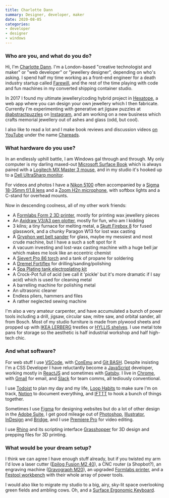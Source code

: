 ```yaml
---
title: Charlotte Dann
summary: Designer, developer, maker 
date: 2020-08-05
categories:
- developer
- designer
- windows
---
```


### Who are you, and what do you do?

Hi, I'm [Charlotte Dann](https://charlottedann.com/ "Charlotte's website."). I'm a London-based "creative technologist and maker" or "web developer" or "jewellery designer", depending on who's asking. I spend half my time working as a front-end engineer for a death industry startup called [Farewill](https://farewill.com/ "A service to help deal with death."), and the rest of the time playing with code and fun machines in my converted shipping container studio.

In 2017 I found my ultimate jewellery/coding hybrid project in [Hexatope][], a web app where you can design your own jewellery which I then fabricate. Currently I'm experimenting with generative art jigsaw puzzles at [@abstractpuzzles](https://www.instagram.com/abstractpuzzles/ "Charlotte's generated puzzles account on Instagram.") on [Instagram][], and am working on a new business which crafts memorial jewellery out of ashes and glass (odd, but cool).

I also like to read a lot and I make book reviews and discussion videos [on YouTube](https://www.youtube.com/chareads "Charlotte's book review account on YouTube.") under the name [Chareads](https://chareads.com/ "Charlotte's book review site.").

### What hardware do you use?

In an endlessly uphill battle, I am Windows gal through and through. My only computer is my darling maxed-out [Microsoft Surface Book][surface-book] which is always paired with a [Logitech MX Master 3 mouse][mx-master-3], and in my studio it's hooked up to a [Dell UltraSharp monitor][u2415].

For videos and photos I have a [Nikon 5100][d5100] often accompanied by a [Sigma 18-35mm f/1.8 lens][18-35mm-1.8-dc-hsm] and a [Zoom H2n microphone][h2n], with softbox lights and a C-stand for overhead mounts.

Now in descending coolness, all of my other work friends:

- A [Formlabs Form 2 3D printer][form-2], mostly for printing wax jewellery pieces
- An [Axidraw V3/A3 pen plotter][axidraw-v3-a3], mostly for fun, who am I kidding
- 3 kilns; a tiny furnace for melting metal, a [Skutt Firebox 8][firebox-8x6-lt] for fused glasswork, and a chunky Paragon W13 for lost wax casting
- A [Gryphon wet belt sander][wet-belt-sander] for glass, maybe my messiest and most crude machine, but I have a such a soft spot for it
- A vacuum investing and lost-wax casting machine with a huge bell jar which makes me look like an eccentric chemist
- A [Sievert Pro 86 torch][pro-86] and a tank of propane for soldering
- A [Dremel Fortiflex][fortiflex] for drilling/sanding/polishing
- A [Spa Plating tank electroplating kit][gold-tank-plating-kit]
- A Crock-Pot full of acid (we call it 'pickle' but it's more dramatic if I say acid) which is used for cleaning metal
- A barrelling machine for polishing metal
- An ultrasonic cleaner
- Endless pliers, hammers and files
- A rather neglected sewing machine

I'm also a very amateur carpenter, and have accumulated a bunch of power tools including a drill, jigsaw, circular saw, mitre saw, and orbital sander, all from Bosch. Most of my studio furniture is made from plywood sheets and propped up with [IKEA LERBERG][lerberg] trestles or [HYLLIS shelves][hyllis]. I use metal tote pans for storage so the aesthetic is half industrial workshop and half high-tech chic.

### And what software?

For web stuff I use [VSCode][visual-studio-code], with [ConEmu][] and [Git BASH][git-for-windows]. Despite insisting I'm a CSS Developer I have reluctantly become a [JavaScript][] developer, working mostly in [ReactJS][react] and sometimes with [Gatsby][]. I live in [Chrome][], with [Gmail][] for email, and [Slack][] for team comms, all tediously conventional.

I use [Todoist][] to plan my day and my life, [Loop Habits][loop-habits-android] to make sure I'm on track, [Notion][] to document everything, and [IFTTT][] to hook a bunch of things together.

Sometimes I use [Figma][] for designing websites but do a lot of other design in the [Adobe Suite][creative-suite], I get good mileage out of [Photoshop][], [Illustrator][], [InDesign][] and [Bridge][], and I use [Premiere Pro][premiere-pro] for video editing.

I use [Rhino][] and its scripting interface [Grasshopper][] for 3D design and prepping files for 3D printing.

### What would be your dream setup?

I think we can agree I have enough stuff already, but if you twisted my arm I'd love a laser cutter ([Epilog Fusion M2 40][fusion-m2-40]), a CNC router (a Shopbot?), an engraving machine ([Gravograph M20][m20]), an upgraded [Formlabs printer][form-3], and a [Festool workbench][mft-3] with their whole array of power tools.

I would also like to migrate my studio to a big, airy, sky-lit space overlooking green fields and ambling cows. Oh, and a [Surface Ergonomic Keyboard][surface-ergonomic-keyboard].

[18-35mm-1.8-dc-hsm]: https://www.sigmaphoto.com/../ "A camera lens."
[axidraw-v3-a3]: https://shop.evilmadscientist.com/890 "A pen plotter."
[bridge]: https://creative.adobe.com/products/bridge "A shared media manager for Adobe CS products."
[chrome]: https://www.google.com/intl/en/chrome/ "A WebKit-based browser, where each tab runs in its own thread."
[conemu]: https://conemu.github.io/ "A terminal client for Windows."
[creative-suite]: https://www.adobe.com/creativecloud.html "A collection of design tools."
[d5100]: https://www.nikonusa.com/en/nikon-products/product/dslr-cameras/d5100.html "A 16.2 megapixel DSLR."
[figma]: https://www.figma.com/ "A collaborative design prototype service."
[firebox-8x6-lt]: https://skutt.com/products-page/ceramic-kilns/firebox-8x6-lt/ "A ceramic kiln."
[form-2]: https://formlabs.com/products/3d-printers/form-2/ "A 3D printer."
[form-3]: https://formlabs.com/3d-printers/form-3/ "A 3D printer."
[fortiflex]: https://www.dremeleurope.com/gb/en/dremel®fortiflex-6136-ocs-c/ "A precision hand tool."
[fusion-m2-40]: https://www.epiloglaser.co.uk/laser-machines/fusion-pro-laser-series.htm "A laser cutter."
[gatsby]: https://gatsbyjs.org/ "A framework for building websites."
[git-for-windows]: http://gitforwindows.org/ "A Windows port of the version control software."
[gmail]: https://mail.google.com/mail/u/0/ "Web-based email."
[gold-tank-plating-kit]: https://www.goldn.co.uk/product/gold-tank-plating-kit-1-litre/ "An electroplating kit."
[grasshopper]: https://www.grasshopper3d.com/ "A graphical algorithm editor for Rhino."
[h2n]: https://en.wikipedia.org/wiki/Zoom_H2n_Handy_Recorder "A portable audio recorder."
[hexatope]: https://hexatope.io/ "A service for designing and printing your own jewellery."
[hyllis]: https://www.ikea.com/us/en/p/hyllis-shelf-unit-indoor-outdoor-galvanized-00278578/ "A shelf unit."
[ifttt]: https://ifttt.com/ "A web service for applying rules to items, not unlike how you might filter your email."
[illustrator]: https://www.adobe.com/products/illustrator.html "A vector graphics editor."
[indesign]: https://www.adobe.com/products/indesign.html "A desktop/web publishing application."
[instagram]: https://www.instagram.com/ "A photo sharing service."
[javascript]: https://en.wikipedia.org/wiki/JavaScript "An interpreted scripting language."
[lerberg]: http://web.archive.org/web/20210307094709/https://www.ikea.com/gb/en/p/lerberg-trestle-grey-80130776/ "Table let trestles."
[loop-habits-android]: https://loophabits.org/ "An app for tracking your daily habits."
[m20]: https://www.gravotech.co.uk/products/engraving-stations-cnc-stations/m20 "An engraving machine."
[mft-3]: https://www.festool.co.uk/products/workplace-organisation/multifunction-table/495315---mft3#Overview "A multifunction workbench."
[mx-master-3]: http://web.archive.org/web/20200818170656/https://www.logitech.com/en-us/product/mx-master-3.910-005620.html "A wireless mouse."
[notion]: https://www.notion.so/ "A collaborative wiki service."
[photoshop]: https://www.adobe.com/products/photoshop.html "A bitmap image editor."
[premiere-pro]: https://en.wikipedia.org/wiki/Adobe_Premiere_Pro "A video editing suite."
[pro-86]: https://www.sievert.se/products/pro-86/ "A soldering torch."
[react]: http://reactjs.org/ "A JavaScript UI framework."
[rhino]: https://www.rhino3d.com/ "3D modelling software."
[slack]: https://slack.com/intl/ja-jp/ "A collaboration service."
[surface-book]: https://www.microsoft.com/en-us/p/surface-book-2/8mcpzjjcc98c "A 13.5 inch laptop/tablet device."
[surface-ergonomic-keyboard]: https://www.microsoft.com/en-us/p/surface-ergonomic-keyboard/90pnc9ljwpx9/2cf8 "A keyboard."
[todoist]: https://todoist.com/ "A to-do service."
[u2415]: https://www.dell.com/en-us/work/shop/monitors-monitor-accessories/ar/4009 "A 24.1 inch LCD monitor."
[visual-studio-code]: https://code.visualstudio.com/ "A development IDE."
[wet-belt-sander]: http://web.archive.org/web/20220119035238/https://www.shop.gryphoncorp.com/Wet-Belt-Sander-WBS.htm "A glass sander."
